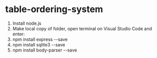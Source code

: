 # table-ordering-system

1. Install node.js
2. Make local copy of folder, open terminal on Visual Studio Code and enter:
3. npm install express --save
4. npm install sqlite3 --save
5. npm install body-parser --save
